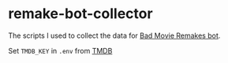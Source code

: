 # remake-bot-collector

The scripts I used to collect the data for [Bad Movie Remakes bot](https://bugle.lol/@movieremakes).

Set `TMDB_KEY` in `.env` from [TMDB](https://www.themoviedb.org)